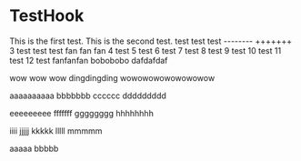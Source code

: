 # TestHook

This is the first test.
This is the second test. test test test -------- +++++++
3 test test test fan fan fan
4 test
5 test
6 test
7 test
8 test
9 test
10 test
11 test
12 test fanfanfan bobobobo dafdafdaf

wow wow wow dingdingding wowowowowowowowow

aaaaaaaaaa bbbbbbb cccccc ddddddddd

eeeeeeeee fffffff gggggggg hhhhhhhh

iiii jjjjj kkkkk lllll mmmmm

aaaaa bbbbb